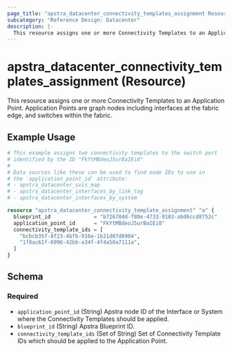 ```yaml
---
page_title: "apstra_datacenter_connectivity_templates_assignment Resource - terraform-provider-apstra"
subcategory: "Reference Design: Datacenter"
description: |-
  This resource assigns one or more Connectivity Templates to an Application Point. Application Points are graph nodes including interfaces at the fabric edge, and switches within the fabric.
---
```


# apstra_datacenter_connectivity_templates_assignment (Resource)

This resource assigns one or more Connectivity Templates to an Application Point. Application Points are graph nodes including interfaces at the fabric edge, and switches within the fabric.


## Example Usage

```terraform
# This example assigns two connectivity templates to the switch port
# identified by the ID "FkYtMBdeoJ5urBaIEi8"
#
# Data sources like these can be used to find node IDs to use in
# the `application_point_id` attribute:
# - apstra_datacenter_svis_map
# - apstra_datacenter_interfaces_by_link_tag
# - apstra_datacenter_interfaces_by_system

resource "apstra_datacenter_connectivity_template_assignment" "a" {
  blueprint_id              = "b726704d-f80e-4733-9103-abd6ccd8752c"
  application_point_id      = "FkYtMBdeoJ5urBaIEi8"
  connectivity_template_ids = [
    "bcbcb35f-8f23-4bfb-916e-1b21d07d6904",
    "1f8ac61f-6996-42bb-a34f-4f4a50a7111a",
  ]
}
```

<!-- schema generated by tfplugindocs -->
## Schema

### Required

- `application_point_id` (String) Apstra node ID of the Interface or System where the Connectivity Templates should be applied.
- `blueprint_id` (String) Apstra Blueprint ID.
- `connectivity_template_ids` (Set of String) Set of Connectivity Template IDs which should be applied to the Application Point.




